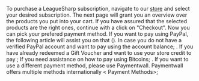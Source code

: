 To purchase a LeagueSharp subscription, navigate to our [store](https://www.joduska.me/forum/store/) and select your desired subscription. The next page will grant you an overview over the products you put into your cart. If you have assured that the selected products are the right ones, continue with a click on "Checkout". Now you can pick your prefered payment method. If you want to pay using PayPal, the following article will assist you on that (<How to purchase a subscription with PayPal>). In case you do not have a verified PayPal account and want to pay using the account balance; <How to purchase a Gift Voucher>. If you have already redeemed a Gift Voucher and want to use your store credit to pay <How to pay using a Gift Voucher>; If you need assistance on how to pay using Bitcoins; <How to purchase a subscription with Bitcoin>. If you want to use a different payment method, please use Paymentwall. Paymentwall offers multiple methods internationally <	Payment Methods>;